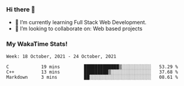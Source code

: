 ### Hi there 👋

- 🌱 I’m currently learning Full Stack Web Development.
- 👯 I’m looking to collaborate on: Web based projects


### My WakaTime Stats!

<!--START_SECTION:waka-->
```text
Week: 18 October, 2021 - 24 October, 2021

C            19 mins         █████████████▒░░░░░░░░░░░   53.29 % 
C++          13 mins         █████████▒░░░░░░░░░░░░░░░   37.68 % 
Markdown     3 mins          ██░░░░░░░░░░░░░░░░░░░░░░░   08.61 % 
```
<!--END_SECTION:waka-->
